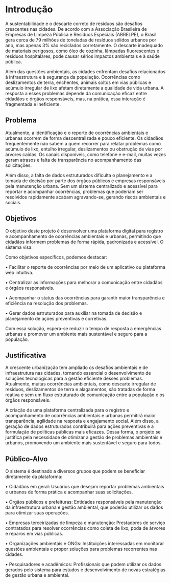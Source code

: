# Introdução

A sustentabilidade e o descarte correto de resíduos são desafios crescentes nas cidades. De acordo com a Associação Brasileira de Empresas de Limpeza Pública e Resíduos Especiais (ABRELPE), o Brasil gera cerca de 79 milhões de toneladas de resíduos sólidos urbanos por ano, mas apenas 3% são reciclados corretamente. O descarte inadequado de materiais perigosos, como óleo de cozinha, lâmpadas fluorescentes e resíduos hospitalares, pode causar sérios impactos ambientais e à saúde pública.

Além das questões ambientais, as cidades enfrentam desafios relacionados à infraestrutura e à segurança da população. Ocorrências como deslizamentos de terra, enchentes, animais soltos em vias públicas e acúmulo irregular de lixo afetam diretamente a qualidade de vida urbana. A resposta a esses problemas depende da comunicação eficaz entre cidadãos e órgãos responsáveis, mas, na prática, essa interação é fragmentada e ineficiente.

## Problema
Atualmente, a identificação e o reporte de ocorrências ambientais e urbanas ocorrem de forma descentralizada e pouco eficiente. Os cidadãos frequentemente não sabem a quem recorrer para relatar problemas como acúmulo de lixo, entulho irregular, deslizamentos ou obstrução de vias por árvores caídas. Os canais disponíveis, como telefone e e-mail, muitas vezes geram atrasos e falta de transparência no acompanhamento das solicitações.

Além disso, a falta de dados estruturados dificulta o planejamento e a tomada de decisão por parte dos órgãos públicos e empresas responsáveis pela manutenção urbana. Sem um sistema centralizado e acessível para reportar e acompanhar ocorrências, problemas que poderiam ser resolvidos rapidamente acabam agravando-se, gerando riscos ambientais e sociais.

## Objetivos

O objetivo deste projeto é desenvolver uma plataforma digital para registro e acompanhamento de ocorrências ambientais e urbanas, permitindo que cidadãos informem problemas de forma rápida, padronizada e acessível. O sistema visa:

Como objetivos específicos, podemos destacar: 

 • Facilitar o reporte de ocorrências por meio de um aplicativo ou plataforma web intuitiva.

 • Centralizar as informações para melhorar a comunicação entre cidadãos e órgãos responsáveis.

 • Acompanhar o status das ocorrências para garantir maior transparência e eficiência na resolução dos problemas.

 • Gerar dados estruturados para auxiliar na tomada de decisão e planejamento de ações preventivas e corretivas.

Com essa solução, espera-se reduzir o tempo de resposta a emergências urbanas e promover um ambiente mais sustentável e seguro para a população.


## Justificativa

A crescente urbanização tem ampliado os desafios ambientais e de infraestrutura nas cidades, tornando essencial o desenvolvimento de soluções tecnológicas para a gestão eficiente desses problemas. Atualmente, muitas ocorrências ambientais, como descarte irregular de resíduos, deslizamentos de terra e alagamentos, são tratadas de forma reativa e sem um fluxo estruturado de comunicação entre a população e os órgãos responsáveis.

A criação de uma plataforma centralizada para o registro e acompanhamento de ocorrências ambientais e urbanas permitirá maior transparência, agilidade na resposta e engajamento social. Além disso, a geração de dados estruturados contribuirá para ações preventivas e a formulação de políticas públicas mais eficazes. Dessa forma, o projeto se justifica pela necessidade de otimizar a gestão de problemas ambientais e urbanos, promovendo um ambiente mais sustentável e seguro para todos.

## Público-Alvo

O sistema é destinado a diversos grupos que podem se beneficiar diretamente da plataforma:

• Cidadãos em geral: Usuários que desejam reportar problemas ambientais e urbanos de forma prática e acompanhar suas solicitações.

• Órgãos públicos e prefeituras: Entidades responsáveis pela manutenção da infraestrutura urbana e gestão ambiental, que poderão utilizar os dados para otimizar suas operações.

• Empresas terceirizadas de limpeza e manutenção: Prestadores de serviço contratados para resolver ocorrências como coleta de lixo, poda de árvores e reparos em vias públicas.

• Organizações ambientais e ONGs: Instituições interessadas em monitorar questões ambientais e propor soluções para problemas recorrentes nas cidades.

• Pesquisadores e acadêmicos: Profissionais que podem utilizar os dados gerados pelo sistema para estudos e desenvolvimento de novas estratégias de gestão urbana e ambiental.
